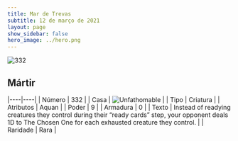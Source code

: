 ```yaml
---
title: Mar de Trevas
subtitle: 12 de março de 2021
layout: page
show_sidebar: false
hero_image: ../hero.png
---
```


![332](https://cdn.keyforgegame.com/media/card_front/pt/496_332_GHH7WF7P4QRW_pt.png)

## Mártir

|----|----|
| Número | 332 |
| Casa | ![Unfathomable](https://archonarcana.com/images/thumb/1/10/Unfathomable.png/22px-Unfathomable.png "Abissais") |
| Tipo | Criatura |
| Atributos | Aquan |
| Poder | 9 |
| Armadura | 0 |
| Texto | Instead of readying creatures they control during their “ready cards” step, your opponent deals 1D to The Chosen One for each exhausted creature they control. |
| Raridade | Rara |
